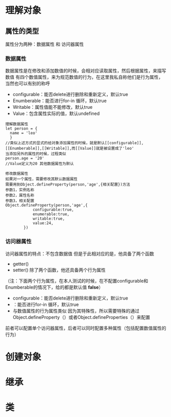 # 理解对象
## 属性的类型
属性分为两种：数据属性 和 访问器属性
### 数据属性
数据属性是在修改和添加数值的时候，会相对应读取属性，然后根据属性，来描写数值
有四个数值属性，来为规范数值的行为，在这里我私自称他们是行为属性，当然也可以有别的称呼
- configurable：能否delete进行删除和重新定义，默认true
- Enumberable：能否进行for-in 循环，默认true
- Writable：属性值能不能修改，默认true
- Value：包含属性实际的值，默认undefined
```
理解数据属性
let person = {
  name = 'leo'
  }
//类似上述方式的显式的给对象添加属性的时候，就是默认[[configurable]],[[Enumberable]],[[Writable]],而[[Value]]就是被设置成了'leo'
当添加另外的属性的时候，过程类似
person.age = '20'
//Value定义为20 其他数据属性为默认

修改数据属性
如果对一个属性，需要修改其默认数据属性
需要用到Object.defineProperty(person,'age',{相关配置})方法
参数1，实例名称
参数2，属性名称
参数3，相关配置
Object.defineProperty(person,'age',{
            configurable:true,
            enumerable:true,
            writable:true,
            value:24,
        })
```
### 访问器属性
访问器属性的特点：不包含数据值
但是于此相对应的是，他具备了两个函数
- getter()
- setter()
除了两个函数，他还具备两个行为属性

（注：下面两个行为属性，在本人测试的时候，在不配置configurable和Enumberable的情况下，给的都是默认值 **false**）
- configurable：能否delete进行删除和重新定义，默认true
- ：能否进行for-in 循环，默认true
- 与数值属性的行为属性类似
因为其特殊性，所以需要特殊的通过Object.defineProperty（）或者Object.defineProperties（）来配置

前者可以配置单个访问器属性，后者可以同时配置多种属性（包括配置数值属性的行为）

# 创建对象
# 继承
# 类
